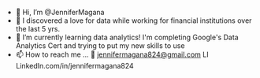 - 👋 Hi, I’m @JenniferMagana
- 👀 I discovered a love for data while working for financial institutions over the last 5 yrs. 
- 🌱 I’m currently learning data analytics! I'm completing Google's Data Analytics Cert and trying to put my new skills to use
- 📫 How to reach me ...
      📧 jennifermagana824@gmail.com
      LI LinkedIn.com/in/jennifermagana824

<!---
JenniferMagana/JenniferMagana is a ✨ special ✨ repository because its `README.md` (this file) appears on your GitHub profile.
You can click the Preview link to take a look at your changes.
--->
